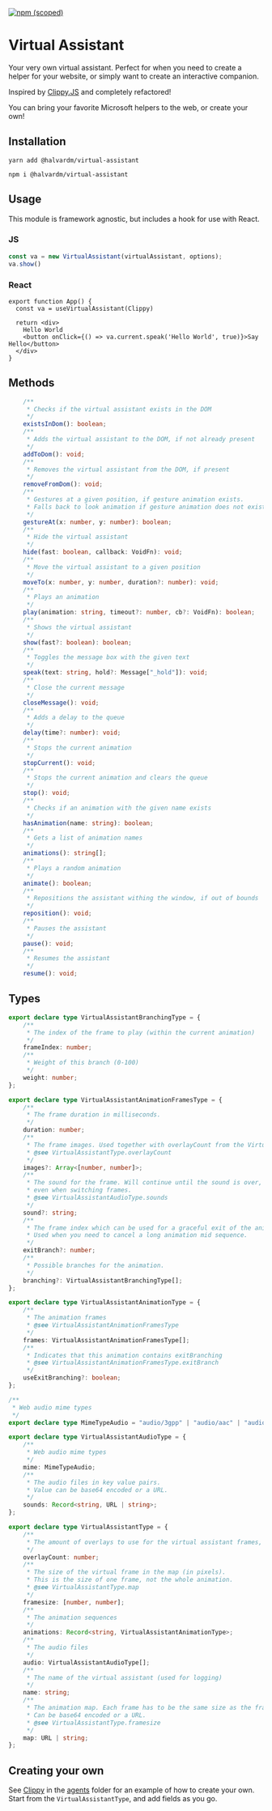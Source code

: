 [![npm (scoped)](https://img.shields.io/npm/v/@halvardm/virtual-assistant?style=for-the-badge)](https://www.npmjs.com/package/@halvardm/virtual-assistant)

# Virtual Assistant

Your very own virtual assistant. Perfect for when you need to create a helper for your website, or simply want to create an interactive companion.

Inspired by [Clippy.JS](https://github.com/smore-inc/clippy.js) and completely refactored! 

You can bring your favorite Microsoft helpers to the web, or create your own!

## Installation

```
yarn add @halvardm/virtual-assistant

npm i @halvardm/virtual-assistant
```

## Usage

This module is framework agnostic, but includes a hook for use with React.

### JS

```js
const va = new VirtualAssistant(virtualAssistant, options);
va.show()
```

### React

```tsx
export function App() {
  const va = useVirtualAssistant(Clippy)

  return <div>
    Hello World
    <button onClick={() => va.current.speak('Hello World', true)}>Say Hello</button>
  </div>
}
```

## Methods

```ts
    /**
     * Checks if the virtual assistant exists in the DOM
     */
    existsInDom(): boolean;
    /**
     * Adds the virtual assistant to the DOM, if not already present
     */
    addToDom(): void;
    /**
     * Removes the virtual assistant from the DOM, if present
     */
    removeFromDom(): void;
    /**
     * Gestures at a given position, if gesture animation exists.
     * Falls back to look animation if gesture animation does not exist.
     */
    gestureAt(x: number, y: number): boolean;
    /**
     * Hide the virtual assistant
     */
    hide(fast: boolean, callback: VoidFn): void;
    /**
     * Move the virtual assistant to a given position
     */
    moveTo(x: number, y: number, duration?: number): void;
    /**
     * Plays an animation
     */
    play(animation: string, timeout?: number, cb?: VoidFn): boolean;
    /**
     * Shows the virtual assistant
     */
    show(fast?: boolean): boolean;
    /**
     * Toggles the message box with the given text
     */
    speak(text: string, hold?: Message["_hold"]): void;
    /**
     * Close the current message
     */
    closeMessage(): void;
    /**
     * Adds a delay to the queue
     */
    delay(time?: number): void;
    /**
     * Stops the current animation
     */
    stopCurrent(): void;
    /**
     * Stops the current animation and clears the queue
     */
    stop(): void;
    /**
     * Checks if an animation with the given name exists
     */
    hasAnimation(name: string): boolean;
    /**
     * Gets a list of animation names
     */
    animations(): string[];
    /**
     * Plays a random animation
     */
    animate(): boolean;
    /**
     * Repositions the assistant withing the window, if out of bounds
     */
    reposition(): void;
    /**
     * Pauses the assistant
     */
    pause(): void;
    /**
     * Resumes the assistant
     */
    resume(): void;
```

## Types

```ts
export declare type VirtualAssistantBranchingType = {
    /**
     * The index of the frame to play (within the current animation)
     */
    frameIndex: number;
    /**
     * Weight of this branch (0-100)
     */
    weight: number;
};

export declare type VirtualAssistantAnimationFramesType = {
    /**
     * The frame duration in milliseconds.
     */
    duration: number;
    /**
     * The frame images. Used together with overlayCount from the VirtualAssistantType.
     * @see VirtualAssistantType.overlayCount
     */
    images?: Array<[number, number]>;
    /**
     * The sound for the frame. Will continue until the sound is over,
     * even when switching frames.
     * @see VirtualAssistantAudioType.sounds
     */
    sound?: string;
    /**
     * The frame index which can be used for a graceful exit of the animation.
     * Used when you need to cancel a long animation mid sequence.
     */
    exitBranch?: number;
    /**
     * Possible branches for the animation.
     */
    branching?: VirtualAssistantBranchingType[];
};

export declare type VirtualAssistantAnimationType = {
    /**
     * The animation frames
     * @see VirtualAssistantAnimationFramesType
     */
    frames: VirtualAssistantAnimationFramesType[];
    /**
     * Indicates that this animation contains exitBranching
     * @see VirtualAssistantAnimationFramesType.exitBranch
     */
    useExitBranching?: boolean;
};

/**
 * Web audio mime types
 */
export declare type MimeTypeAudio = "audio/3gpp" | "audio/aac" | "audio/flac" | "audio/mpeg" | "audio/mp3" | "audio/mp4" | "audio/ogg" | "audio/wav" | "audio/webm" | string;

export declare type VirtualAssistantAudioType = {
    /**
     * Web audio mime types
     */
    mime: MimeTypeAudio;
    /**
     * The audio files in key value pairs.
     * Value can be base64 encoded or a URL.
     */
    sounds: Record<string, URL | string>;
};

export declare type VirtualAssistantType = {
    /**
     * The amount of overlays to use for the virtual assistant frames, usually 1
     */
    overlayCount: number;
    /**
     * The size of the virtual frame in the map (in pixels).
     * This is the size of one frame, not the whole animation.
     * @see VirtualAssistantType.map
     */
    framesize: [number, number];
    /**
     * The animation sequences
     */
    animations: Record<string, VirtualAssistantAnimationType>;
    /**
     * The audio files
     */
    audio: VirtualAssistantAudioType[];
    /**
     * The name of the virtual assistant (used for logging)
     */
    name: string;
    /**
     * The animation map. Each frame has to be the same size as the framesize.
     * Can be base64 encoded or a URL.
     * @see VirtualAssistantType.framesize
     */
    map: URL | string;
};
```

## Creating your own

See [Clippy](./agents/Clippy) in the [agents](./agents) folder for an example of how to create your own. Start from the `VirtualAssistantType`, and add fields as you go.
